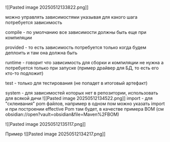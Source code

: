 ![[Pasted image 20250512133822.png]]

можно управлять зависимостями указывая для какого шага потребуется зависимость 

compile - по умолчанию все зависимости должны быть еще при компиляции

provided - то есть зависимость потребуется только когда будем деплоить и там она должна быть 

runtime -  говорит что зависимость для сборки и компиляции не нужна а потребуется только при запуске (пример драйвер для БД, то есть его кто-то подложит)

test -  только для тестирования (не попадет в итоговый артефакт)

system - для зависимостей которых нет в репозитории, использовать для всякой дичи
![[Pasted image 20250512134522.png]]
import - для "склеивания" pom файлов, например в одном пом можно указать import и при построении effective Pom там будет, в качестве примера BOM  (см obsidian://open?vault=obsidian&file=Maven%2FBOM)

![[Pasted image 20250512135117.png]]

Пример 
![[Pasted image 20250512134217.png]]
